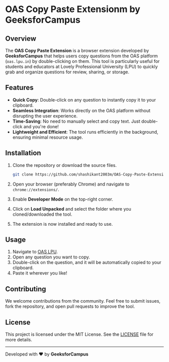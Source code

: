 # OAS Copy Paste Extensionm by GeeksforCampus

## Overview

The **OAS Copy Paste Extension** is a browser extension developed by **GeeksforCampus** that helps users copy questions from the OAS platform (`oas.lpu.in`) by double-clicking on them. This tool is particularly useful for students and educators at Lovely Professional University (LPU) to quickly grab and organize questions for review, sharing, or storage.

## Features

- **Quick Copy**: Double-click on any question to instantly copy it to your clipboard.
- **Seamless Integration**: Works directly on the OAS platform without disrupting the user experience.
- **Time-Saving**: No need to manually select and copy text. Just double-click and you're done!
- **Lightweight and Efficient**: The tool runs efficiently in the background, ensuring minimal resource usage.

## Installation

1. Clone the repository or download the source files.
    ```bash
    git clone https://github.com/shashikant2003m/OAS-Copy-Paste-Extension-by-GeeksforCampus.git
    ```

2. Open your browser (preferably Chrome) and navigate to `chrome://extensions/`.

3. Enable **Developer Mode** on the top-right corner.

4. Click on **Load Unpacked** and select the folder where you cloned/downloaded the tool.

5. The extension is now installed and ready to use.

## Usage

1. Navigate to [OAS LPU](https://oas.lpu.in/).
2. Open any question you want to copy.
3. Double-click on the question, and it will be automatically copied to your clipboard.
4. Paste it wherever you like!

## Contributing

We welcome contributions from the community. Feel free to submit issues, fork the repository, and open pull requests to improve the tool.

## License

This project is licensed under the MIT License. See the [LICENSE](LICENSE) file for more details.

---

Developed with ❤️ by **GeeksforCampus**
